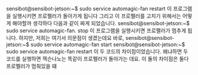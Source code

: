 sensibot@sensibot-jetson:~$ sudo service automagic-fan restart
이 프로그램을 실행시키면 프로펠러가 돌아가게 됩니다
그리고 이 프로펠러를 고치기 위해서는 어떻게 해야할까 생각하다 다음과 같이 짜게 되었습니다. 
sensibot@sensibot-jetson:~$ sudo service automagic-fan. stop
이 프로그램을 실행시키면 프로펠러가 멈추게 됩니다.
하지만, 저희는 여기서 의문점이 생겼는데요 바로,
sensibot@sensibot-jetson:~$ sudo service automagic-fan start
sensibot@sensibot-jetson:~$ sudo service automagic-fan restart
이 두 코드의 차이점이었습니다. 왜냐하면 두 코드를 실행하면 잭슨나노는 똑같이 프로펠러가 돌아가는 데요.
이 둘의 차이점은 둘다 프로펠러가 멈춰있을 떄
